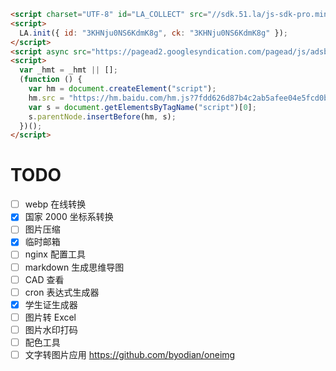 ```html
<script charset="UTF-8" id="LA_COLLECT" src="//sdk.51.la/js-sdk-pro.min.js"></script>
<script>
  LA.init({ id: "3KHNju0NS6KdmK8g", ck: "3KHNju0NS6KdmK8g" });
</script>
<script async src="https://pagead2.googlesyndication.com/pagead/js/adsbygoogle.js?client=ca-pub-3594081485685271" crossorigin="anonymous"></script>
<script>
  var _hmt = _hmt || [];
  (function () {
    var hm = document.createElement("script");
    hm.src = "https://hm.baidu.com/hm.js?7fdd626d87b4c2ab5afee04e5fcd0b9d";
    var s = document.getElementsByTagName("script")[0];
    s.parentNode.insertBefore(hm, s);
  })();
</script>
```

# TODO

- [ ] webp 在线转换
- [x] 国家 2000 坐标系转换
- [ ] 图片压缩
- [x] 临时邮箱
- [ ] nginx 配置工具
- [ ] markdown 生成思维导图
- [ ] CAD 查看
- [ ] cron 表达式生成器
- [x] 学生证生成器
- [ ] 图片转 Excel
- [ ] 图片水印打码
- [ ] 配色工具
- [ ] 文字转图片应用 https://github.com/byodian/oneimg
